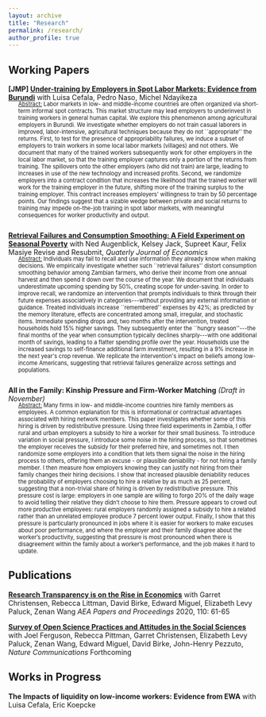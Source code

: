 ```yaml
---
layout: archive
title: "Research"
permalink: /research/
author_profile: true
---
```


## Working Papers

__[JMP] [Under-training by Employers in Spot Labor Markets: Evidence from Burundi](https://drive.google.com/file/d/1Qs4fdx38cEGLkc-51g_R_CooeZZEwHtr/view?usp=drive_link)__ with Luisa Cefala, Pedro Naso, Michel Ndayikeza 

<div class="indented-text" style="font-size: 0.8em; margin-left: 20px; margin-bottom: 25px; margin-top: -16px">
<span style="text-decoration: underline;">Abstract:</span> Labor markets in low- and middle-income countries are often organized via short-term informal spot contracts. This market structure may lead employers to underinvest in training workers in general human capital. We explore this phenomenon among agricultural employers in Burundi. We investigate whether employers do not train casual laborers in improved, labor-intensive, agricultural techniques because they do not ``appropriate'' the returns. First, to test for the presence of appropriability failures, we induce a subset of employers to train workers in some local labor markets (villages) and not others. We document that many of the trained workers subsequently work for other employers in the local labor market, so that the training employer captures only a portion of the returns from training. The spillovers onto the other employers (who did not train) are large, leading to increases in use of the new technology and increased profits. Second, we randomize employers into a contract condition that increases the likelihood that the trained worker will work for the training employer in the future, shifting more of the training surplus to the training employer. This contract increases employers' willingness to train by 50 percentage points. Our findings suggest that a sizable wedge between private and social returns to training may impede on-the-job training in spot labor markets, with meaningful consequences for worker productivity and output.
</div>

[__Retrieval Failures and Consumption Smoothing:
A Field Experiment on Seasonal Poverty__](/files/2_RetrievalFailures.pdf) with Ned Augenblick, Kelsey Jack, Supreet Kaur, Felix Masiye 
Revise and Resubmit, _Quaterly Journal of Economics_

<div class="indented-text" style="font-size: 0.8em; margin-left: 20px; margin-bottom: 25px; margin-top: -16px">
<span style="text-decoration: underline;">Abstract:</span> Individuals may fail to recall and use information they already know when making decisions. We empirically investigate whether such ``retrieval failures'' distort consumption smoothing behavior among Zambian farmers, who derive their income from one annual harvest and then spend it down over the course of the year. We document that individuals underestimate upcoming spending by 50%, creating scope for under-saving. In order to improve recall, we randomize an intervention that prompts individuals to think through their future expenses associatively in categories---without providing any external information or guidance.  Treated individuals increase ``remembered'' expenses by 42%; as predicted by the memory literature, effects are concentrated among small, irregular, and stochastic items. Immediate spending drops and, two months after the intervention, treated households hold 15% higher savings. They subsequently enter the ``hungry season''---the final months of the year when consumption typically declines sharply---with one additional month of savings, leading to a flatter spending profile over the year. Households use the increased savings to self-finance additional farm investment, resulting in a 9% increase in the next year's crop revenue. We replicate the intervention's impact on beliefs among low-income Americans, suggesting that retrieval failures generalize across settings and populations. 
</div>

__All in the Family: Kinship Pressure and Firm-Worker Matching__ _(Draft in November)_ 


<div class="indented-text" style="font-size: 0.8em; margin-left: 20px; margin-bottom: 25px; margin-top: -16px">
<span style="text-decoration: underline;">Abstract:</span> Many firms in low- and middle-income countries hire family members as employees. A common explanation for this is informational or contractual advantages associated with hiring network members. This paper investigates whether some of this hiring is driven by redistributive pressure. Using three field experiments in Zambia, I offer rural and urban employers a subsidy to hire a worker for their small business. To introduce variation in social pressure, I introduce some noise in the hiring process, so that sometimes the employer receives the subsidy for their preferred hire, and sometimes not. I then
randomize some employers into a condition that lets them signal the noise in the hiring process to others, offering them an excuse - or plausible deniability - for not hiring a family member. I then measure how employers knowing they can justify not hiring from their family changes their hiring decisions. I show that increased plausible deniability reduces the probability of employers choosing to hire a relative by as much as 25 percent, suggesting that a non-trivial share of hiring is driven by redistributive pressure. This pressure cost is large: employers in one sample are willing to forgo 20% of the daily wage to avoid telling their relative they didn’t choose to hire them. Pressure appears to crowd out more productive employees: rural employers randomly assigned a subsidy to hire a related rather than an unrelated employee produce 7 percent lower output. Finally, I show that this pressure is particularly pronounced
in jobs where it is easier for workers to make excuses about poor performance, and where the employer and their family disagree about the worker’s productivity, suggesting that pressure is most pronounced when there is disagreement within the family about a worker’s performance, and the job makes it hard to update.
</div>

## Publications

[__Research Transparency is on the Rise in Economics__](https://www.aeaweb.org/articles?id=10.1257/pandp.20201077) with Garret Christensen, Rebecca Littman, David Birke, Edward Miguel, Elizabeth Levy Paluck, Zenan Wang _AEA Papers and Proceedings_ 2020, 110: 61-65

[__Survey of Open Science Practices and Attitudes in the Social Sciences__](https://www.nature.com/articles/s41467-023-41111-1) with Joel Ferguson, Rebecca Pittman, Garret Christensen, Elizabeth Levy Paluck, Zenan Wang, Edward Miguel, David Birke, John-Henry Pezzuto, _Nature Communications_ Forthcoming


## Works in Progress



__The Impacts of liquidity on low-income workers: Evidence from EWA__ with Luisa Cefala, Eric Koepcke



